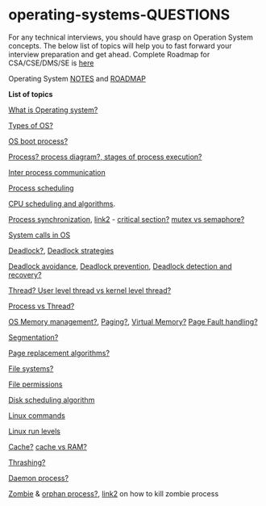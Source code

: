 # operating-systems-QUESTIONS

For any technical interviews, you should have grasp on Operation System concepts. The below list of topics will help you to fast forward your interview preparation and get ahead. Complete Roadmap for CSA/CSE/DMS/SE is [here](https://whimsical.com/cloud-support-associate-roadmap-S2unty6W9pqmMRGq77h2jk)

Operating System [NOTES](https://drive.google.com/file/d/1FAxjhyIlsGGouIyCPyR3xqKVgU7mhEmQ/view) and [ROADMAP](https://whimsical.com/operating-system-cheatsheet-by-love-babbar-S9tuWBCSQfzoBRF5EDNinQ)

**List of topics**

[What is Operating system?](https://www.tutorialspoint.com/operating_system/os_overview.htm)

[Types of OS?](https://www.geeksforgeeks.org/types-of-operating-systems/)

[OS boot process?](https://www.geeksforgeeks.org/what-happens-when-we-turn-on-computer/)

[Process? process diagram?, stages of process execution?](https://www.tutorialspoint.com/operating_system/os_processes.htm)

[Inter process communication](https://www.geeksforgeeks.org/inter-process-communication-ipc/)

[Process scheduling](https://www.tutorialspoint.com/operating_system/os_process_scheduling.htm)

[CPU scheduling and algorithms](https://www.geeksforgeeks.org/cpu-scheduling-in-operating-systems/). 

[Process synchronization](https://www.guru99.com/process-synchronization.html), [link2](https://afteracademy.com/blog/difference-between-mutex-and-semaphore-in-operating-system) - [critical section?](https://www.javatpoint.com/os-critical-section-problem) [mutex vs semaphore?](https://www.tutorialspoint.com/mutex-vs-semaphore)

[System calls in OS](https://www.guru99.com/system-call-operating-system.html)

[Deadlock?](https://www.javatpoint.com/os-deadlocks-introduction), [Deadlock strategies](https://www.javatpoint.com/os-strategies-for-handling-deadlock)

[Deadlock avoidance](https://www.javatpoint.com/os-deadlock-avoidance), [Deadlock prevention](https://www.javatpoint.com/os-deadlock-prevention), [Deadlock detection and recovery?](https://www.javatpoint.com/os-deadlock-detection-and-recovery)

[Thread? User level thread vs kernel level thread?](https://www.javatpoint.com/threads-in-operating-system)

[Process vs Thread?](https://www.geeksforgeeks.org/difference-between-process-and-thread/)

[OS Memory management?](https://www.geeksforgeeks.org/paging-in-operating-system/), [Paging?](https://www.geeksforgeeks.org/paging-in-operating-system/), [Virtual Memory?](https://www.geeksforgeeks.org/virtual-memory-in-operating-system/) [Page Fault handling?](https://www.geeksforgeeks.org/page-fault-handling-in-operating-system/)

[Segmentation?](https://www.geeksforgeeks.org/segmentation-in-operating-system/)

[Page replacement algorithms?](https://www.geeksforgeeks.org/page-replacement-algorithms-in-operating-systems/)

[File systems?](https://www.guru99.com/file-systems-operating-system.html)

[File permissions](https://www.geeksforgeeks.org/page-replacement-algorithms-in-operating-systems/https://www.geeksforgeeks.org/page-replacement-algorithms-in-operating-systems/https://www.geeksforgeeks.org/page-replacement-algorithms-in-operating-systems/)

[Disk scheduling algorithm](https://www.geeksforgeeks.org/disk-scheduling-algorithms/)

[Linux commands](https://github.com/adityapandita97/operating-systems/blob/main/linux%20commands)

[Linux run levels](https://www.geeksforgeeks.org/run-levels-linux/)

[Cache?](https://www.tutorialspoint.com/What-is-caching) [cache vs RAM?](https://www.geeksforgeeks.org/difference-between-ram-and-cache/)

[Thrashing?](https://www.thecrazyprogrammer.com/2019/02/thrashing-in-operating-system-os.html)

[Daemon process?](https://notes.shichao.io/apue/ch13/)

[Zombie](https://www.geeksforgeeks.org/zombie-and-orphan-processes-in-c/) & [orphan process?](https://www.geeksforgeeks.org/zombie-and-orphan-processes-in-c/), [link2](https://stackoverflow.com/questions/16944886/how-to-kill-zombie-process) on how to kill zombie process



